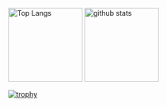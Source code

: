 <p>
<img alt="Top Langs" height="150px" src="github-readme-stats.ken0426.vercel.app/api/top-langs/?username=ken0426&layout=compact&show_icons=true&theme=onedark" />
<img alt="github stats" height="150px" src="github-readme-stats.ken0426.vercel.app/api?username=ken0426&theme=onedark&show_icons=ture" />
</p>

[![trophy](https://github-profile-trophy.vercel.app/?username=ken0426&theme=onedark&column=7
)](https://github.com/ryo-ma/github-profile-trophy)

